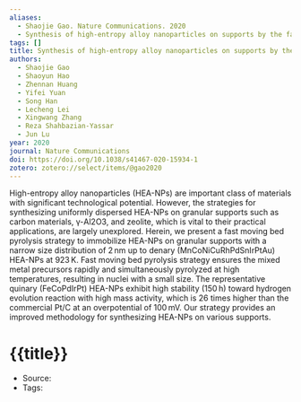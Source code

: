 ```yaml
---
aliases:
  - Shaojie Gao. Nature Communications. 2020
  - Synthesis of high-entropy alloy nanoparticles on supports by the fast moving bed pyrolysis
tags: []
title: Synthesis of high-entropy alloy nanoparticles on supports by the fast moving bed pyrolysis
authors:
  - Shaojie Gao
  - Shaoyun Hao
  - Zhennan Huang
  - Yifei Yuan
  - Song Han
  - Lecheng Lei
  - Xingwang Zhang
  - Reza Shahbazian-Yassar
  - Jun Lu
year: 2020
journal: Nature Communications
doi: https://doi.org/10.1038/s41467-020-15934-1
zotero: zotero://select/items/@gao2020
---
```

<!-- START_ABSTRACT -->
High-entropy alloy nanoparticles (HEA-NPs) are important class of materials with significant technological potential. However, the strategies for synthesizing uniformly dispersed HEA-NPs on granular supports such as carbon materials, γ-Al2O3, and zeolite, which is vital to their practical applications, are largely unexplored. Herein, we present a fast moving bed pyrolysis strategy to immobilize HEA-NPs on granular supports with a narrow size distribution of 2 nm up to denary (MnCoNiCuRhPdSnIrPtAu) HEA-NPs at 923 K. Fast moving bed pyrolysis strategy ensures the mixed metal precursors rapidly and simultaneously pyrolyzed at high temperatures, resulting in nuclei with a small size. The representative quinary (FeCoPdIrPt) HEA-NPs exhibit high stability (150 h) toward hydrogen evolution reaction with high mass activity, which is 26 times higher than the commercial Pt/C at an overpotential of 100 mV. Our strategy provides an improved methodology for synthesizing HEA-NPs on various supports.
<!-- END_ABSTRACT -->

<!-- START_TEMPLATE -->
# {{title}}

- Source:
- Tags: 
<!-- END_TEMPLATE -->